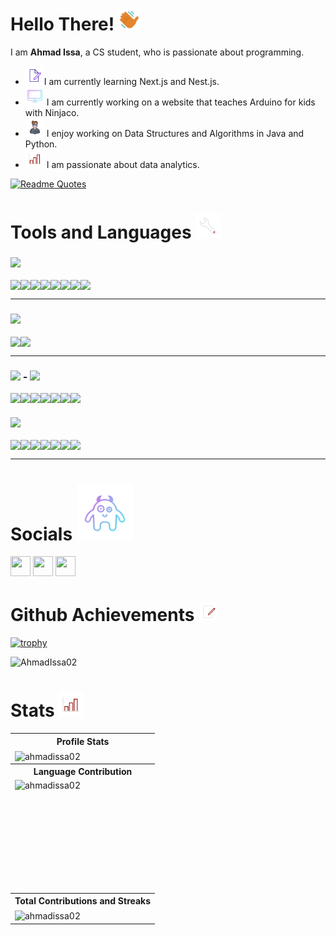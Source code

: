 
<!--
**AhmadIssa02/AhmadIssa02** is a ✨ _special_ ✨ repository because its `README.md` (this file) appears on your GitHub profile.

Here are some ideas to get you started:

- 🔭 I’m currently working on ...
- 🌱 I’m currently learning ...
- 👯 I’m looking to collaborate on ...
- 🤔 I’m looking for help with ...
- 💬 Ask me about ...
- 📫 How to reach me: ...
- 😄 Pronouns: ...
- ⚡ Fun fact: ...
-->
# Hello There!  <img src="assets/icons8-so-so-skin-type-4-48.png" width="35">

I am <strong>Ahmad Issa</strong>, a CS student, who is passionate about programming.

- <img src="assets/245-edit-document-outline.gif" width="30">I am currently learning Next.js and Nest.js.
- <img src="assets/478-computer-display-gradient (1).gif" width="30"> I am currently working on a website that teaches Arduino for kids with Ninjaco. 
- <img src="assets/680-it-developer-lineal.gif" width="30"> I enjoy working on Data Structures and Algorithms in Java and Python.
- <img src="assets/stats.gif" width="30"> I am passionate about data analytics.

[![Readme Quotes](https://quotes-github-readme.vercel.app/api?type=horizontal&theme=algolia)](https://github.com/piyushsuthar/github-readme-quotes)

# Tools and Languages <img src="assets/409-tool-outline.gif" width="40">

<h3><img height="20px" src="https://img.shields.io/badge/Language-467870"/></h3>
<div style="display:flex"> 
<img src="https://img.shields.io/badge/c-%2300599C.svg?style=for-the-badge&logo=c&logoColor=white"> 
<img src="https://img.shields.io/badge/css3-%231572B6.svg?style=for-the-badge&logo=css3&logoColor=white">
<img src="https://img.shields.io/badge/html5-%23E34F26.svg?style=for-the-badge&logo=html5&logoColor=white">
<img src="https://img.shields.io/badge/java-%23ED8B00.svg?style=for-the-badge&logo=java&logoColor=white">
<img src="https://img.shields.io/badge/javascript-%23323330.svg?style=for-the-badge&logo=javascript&logoColor=%23F7DF1E">
<img src="https://img.shields.io/badge/markdown-%23000000.svg?style=for-the-badge&logo=markdown&logoColor=white">
  <img src="https://img.shields.io/badge/python-3670A0?style=for-the-badge&logo=python&logoColor=ffdd54">
  <img src="https://img.shields.io/badge/typescript-%23007ACC.svg?style=for-the-badge&logo=typescript&logoColor=white">
  
</div>
<hr>

<h3><img height="20px" src="https://img.shields.io/badge/Database-979a9b"/></h3>
<div style="display:flex"> 
<img src="https://img.shields.io/badge/mysql-%2300f.svg?style=for-the-badge&logo=mysql&logoColor=white">
  <img src="https://img.shields.io/badge/mongoDB-3670A0?style=for-the-badge&logo=mongoDB&logoColor=green">
</div>
<hr>

<h3><img height="20px" src="https://img.shields.io/badge/Framework-695b55"/> - <img height="20px" src="https://img.shields.io/badge/Library-505558"/></h3>
<div style="display:flex"> 
<img src="https://img.shields.io/badge/Next-black?style=for-the-badge&logo=next.js&logoColor=white">
<img src="https://img.shields.io/badge/node.js-6DA55F?style=for-the-badge&logo=node.js&logoColor=white">
<img src="https://img.shields.io/badge/react-%2320232a.svg?style=for-the-badge&logo=react&logoColor=%2361DAFB">
  <img src="https://img.shields.io/badge/react_native-%2320232a.svg?style=for-the-badge&logo=react&logoColor=%2361DAFB">
  <img src="https://img.shields.io/badge/-React%20Query-FF4154?style=for-the-badge&logo=react%20query&logoColor=white">
 <img src="https://img.shields.io/badge/React%20Hook%20Form-%23EC5990.svg?style=for-the-badge&logo=reacthookform&logoColor=white">
<img src="https://img.shields.io/badge/tailwindcss-%2338B2AC.svg?style=for-the-badge&logo=tailwind-css&logoColor=white">
</div>

<!-- <hr>
<h3><img height="20px" src="https://img.shields.io/badge/Platform-487088"/></h3>
<div style="display:flex"> 
<img src="https://img.shields.io/badge/AWS-%23FF9900.svg?style=for-the-badge&logo=amazon-aws&logoColor=white">
<img src="https://img.shields.io/badge/firebase-%23039BE5.svg?style=for-the-badge&logo=firebase"> 
<img src="https://img.shields.io/badge/heroku-%23430098.svg?style=for-the-badge&logo=heroku&logoColor=white">
<img src="https://img.shields.io/badge/netlify-%23000000.svg?style=for-the-badge&logo=netlify&logoColor=#00C7B7">
<img src="https://img.shields.io/badge/Render-%46E3B7.svg?style=for-the-badge&logo=render&logoColor=white">
<img src="https://img.shields.io/badge/vercel-%23000000.svg?style=for-the-badge&logo=vercel&logoColor=white">
</div>
<hr> -->

<h3><img height="20px" src="https://img.shields.io/badge/Tool-6c598f"/></h3>
<div style="display:flex"> 
<img src="https://img.shields.io/badge/Eclipse-FE7A16.svg?style=for-the-badge&logo=Eclipse&logoColor=white"> 
<img src="https://img.shields.io/badge/jupyter-%23FA0F00.svg?style=for-the-badge&logo=jupyter&logoColor=white">
<img src="https://img.shields.io/badge/pycharm-143?style=for-the-badge&logo=pycharm&logoColor=black&color=black&labelColor=green">
<img src="https://img.shields.io/badge/Visual%20Studio%20Code-0078d7.svg?style=for-the-badge&logo=visual-studio-code&logoColor=white">
<img src="https://img.shields.io/badge/Kali-268BEE?style=for-the-badge&logo=kalilinux&logoColor=white">
<img src="https://img.shields.io/badge/Windows-0078D6?style=for-the-badge&logo=windows&logoColor=white">
<img src="https://img.shields.io/badge/git-%23F05033.svg?style=for-the-badge&logo=git&logoColor=white">
</div>
<hr>

# Socials <img src="assets/1872-small-cute-monster-gradient.gif" width="90">

<p align="left"> <a href="www.linkedin.com/in/ahmad-issa-0a7306212" target="_blank" rel="noreferrer"> <img src="https://raw.githubusercontent.com/danielcranney/readme-generator/main/public/icons/socials/linkedin.svg" width="32" height="32" /></a> <a href="https://github.com/AhmadIssa02" target="_blank" rel="noreferrer">   <img src="https://raw.githubusercontent.com/danielcranney/readme-generator/main/public/icons/socials/github.svg" width="32" height="32" /></a> <a href="https://www.instagram.com/ahmad_issaa02/" target="_blank" rel="noreferrer">   <img src="https://raw.githubusercontent.com/danielcranney/readme-generator/main/public/icons/socials/instagram.svg" width="32" height="32" /></a></p>

# Github Achievements <img src="assets/focus.gif" width="30">
[![trophy](https://github-profile-trophy.vercel.app/?username=AhmadIssa02&column=8&margin-w=15&margin-h=15&theme=Dracula&no-frame=true)](https://github.com/ryo-ma/github-profile-trophy)
<p align="left"> <img src="https://komarev.com/ghpvc/?username=AhmadIssa02&label=Profile%20views&color=0e75b6&style=flat" alt="AhmadIssa02" /> </p>


# Stats <img src="assets/stats.gif" width="40">
<!--  <div align="center">
  <img src="https://www.codewars.com/users/Murf/badges/large" >
</div> -->
<p align="center">
   <table>
      <tr>
       <th>Profile Stats  </th>
     </tr>
     <tr>
      <td><img align="center" src="https://github-readme-stats.vercel.app/api?username=AhmadIssa02&show_icons=true&count_private=true&&locale=en" height="150%" alt="ahmadissa02" width="95%" height="220px"/> </td>
     <tr/>        
     <tr>
      <th>Language Contribution</th>
     <tr>
      <td><img align="left" src="https://github-readme-stats.vercel.app/api/top-langs?username=ahmadissa02&show_icons=true&locale=en&layout=compact" alt="ahmadissa02" width="95%" height="177px" /></td>
     </tr>
     <tr>
       <th>Total Contributions and Streaks</th>
     </tr>
    <tr> 
      <td><img align="center" src="https://github-readme-streak-stats.herokuapp.com/?user=ahmadissa02&bg_color=171717&" alt="ahmadissa02" width="95%" height="190px" /></td>
    </tr>
   </table>
</p>





<!-- 
<b>Top Repositories</b>

<div width="100%" align="center"><a href="https://github.com/AhmadIssa02/Attractors-Simulation" align="left"><img align="left" width="45%" src="https://github-readme-stats.vercel.app/api/pin/?username=AhmadIssa02&repo=Attractors-Simulation&title_color=ef4444&text_color=ffffff&icon_color=ef4444&bg_color=171717&hide_border=true&locale=en" /></a></div><br /><br /><br /><br /><br /><br /><br />
 -->
